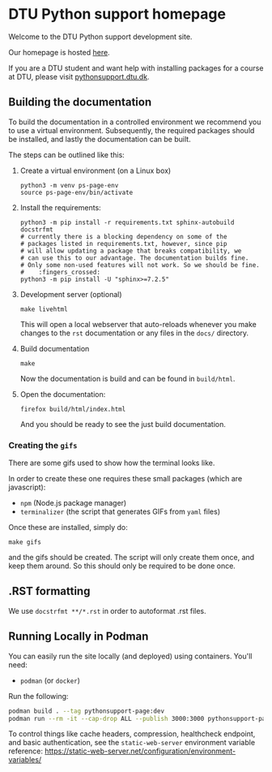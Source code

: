 # DTU Python support homepage

Welcome to the DTU Python support development site.

Our homepage is hosted [here](https://pythonsupport.dtu.dk).

If you are a DTU student and want help with installing
packages for a course at DTU, please visit
[pythonsupport.dtu.dk](https://pythonsupport.dtu.dk).



## Building the documentation

To build the documentation in a controlled environment we recommend you
to use a virtual environment.
Subsequently, the required packages should be installed, and lastly the
documentation can be built.

The steps can be outlined like this:

1. Create a virtual environment (on a Linux box)

       python3 -m venv ps-page-env
       source ps-page-env/bin/activate

2. Install the requirements:

       python3 -m pip install -r requirements.txt sphinx-autobuild docstrfmt
       # currently there is a blocking dependency on some of the
       # packages listed in requirements.txt, however, since pip
       # will allow updating a package that breaks compatibility, we
       # can use this to our advantage. The documentation builds fine.
       # Only some non-used features will not work. So we should be fine.
       #    :fingers_crossed:
       python3 -m pip install -U "sphinx>=7.2.5"

3. Development server (optional)

       make livehtml

   This will open a local webserver that auto-reloads whenever you make 
   changes to the `rst` documentation or any files in the `docs/` directory.

4. Build documentation

       make

   Now the documentation is build and can be found in `build/html`.

5. Open the documentation:

       firefox build/html/index.html

   And you should be ready to see the just build documentation.

### Creating the `gifs`

There are some gifs used to show how the terminal looks like.

In order to create these one requires these small packages (which are javascript):

- `npm` (Node.js package manager)
- `terminalizer` (the script that generates GIFs from `yaml` files)

Once these are installed, simply do:

    make gifs

and the gifs should be created. The script will only create them once,
and keep them around. So this should only be required to be done once.

## .RST formatting

We use `docstrfmt **/*.rst` in order to autoformat .rst files.


## Running Locally in Podman

You can easily run the site locally (and deployed) using containers. You'll need:
- `podman` (or `docker`)

Run the following:
```bash
podman build . --tag pythonsupport-page:dev
podman run --rm -it --cap-drop ALL --publish 3000:3000 pythonsupport-page:dev
```

To control things like cache headers, compression, healthcheck endpoint, and basic authentication, see the `static-web-server` environment variable reference: https://static-web-server.net/configuration/environment-variables/
